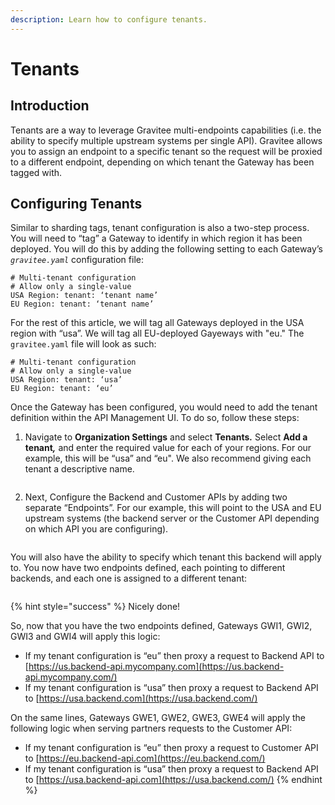 ```yaml
---
description: Learn how to configure tenants.
---
```


# Tenants

## Introduction

Tenants are a way to leverage Gravitee multi-endpoints capabilities (i.e. the ability to specify multiple upstream systems per single API). Gravitee allows you to assign an endpoint to a specific tenant so the request will be proxied to a different endpoint, depending on which tenant the Gateway has been tagged with.

## Configuring Tenants <a href="#9c4f" id="9c4f"></a>

Similar to sharding tags, tenant configuration is also a two-step process. You will need to “tag” a Gateway to identify in which region it has been deployed. You will do this by adding the following setting to each Gateway’s _`gravitee.yaml`_ configuration file:

```
# Multi-tenant configuration
# Allow only a single-value
USA Region: tenant: ‘tenant name’
EU Region: tenant: ‘tenant name’
```

For the rest of this article, we will tag all Gateways deployed in the USA region with “usa”. We will tag all EU-deployed Gayeways with "eu." The `gravitee.yaml` file will look as such:

```
# Multi-tenant configuration
# Allow only a single-value
USA Region: tenant: ‘usa’
EU Region: tenant: ‘eu’
```

Once the Gateway has been configured, you would need to add the tenant definition within the API Management UI. To do so, follow these steps:

1. Navigate to **Organization Settings** and select **Tenants**_**.**_ Select **Add a tenant**_**,**_ and enter the required value for each of your regions. For our example, this will be “usa” and “eu". We also recommend giving each tenant a descriptive name.

<figure><img src="https://miro.medium.com/v2/resize:fit:1400/0*dqayn7uZPfVmyQgT" alt=""><figcaption></figcaption></figure>

2. Next, Configure the Backend and Customer APIs by adding two separate “Endpoints”. For our example, this will point to the USA and EU upstream systems (the backend server or the Customer API depending on which API you are configuring).

<figure><img src="https://miro.medium.com/v2/resize:fit:1400/0*en1j7FLNVLWpoOkn" alt=""><figcaption></figcaption></figure>

You will also have the ability to specify which tenant this backend will apply to. You now have two endpoints defined, each pointing to different backends, and each one is assigned to a different tenant:

<figure><img src="https://miro.medium.com/v2/resize:fit:1400/0*ZhfPrNuU0Aa7YQ8c" alt=""><figcaption></figcaption></figure>

{% hint style="success" %}
Nicely done!

So, now that you have the two endpoints defined, Gateways GWI1, GWI2, GWI3 and GWI4 will apply this logic:

* If my tenant configuration is “eu” then proxy a request to Backend API to [https://us.backend-api.mycompany.com](https://us.backend-api.mycompany.com/)
* If my tenant configuration is “usa” then proxy a request to Backend API to [https://usa.backend.com](https://usa.backend.com/)

On the same lines, Gateways GWE1, GWE2, GWE3, GWE4 will apply the following logic when serving partners requests to the Customer API:

* If my tenant configuration is “eu” then proxy a request to Customer API to [https://eu.backend-api.com](https://eu.backend.com/)
* If my tenant configuration is “usa” then proxy a request to Backend API to [https://usa.backend-api.com](https://usa.backend.com/)
{% endhint %}

[\
](https://medium.com/tag/gravitee?source=post\_page-----471f4d3c49a9---------------gravitee-----------------)
